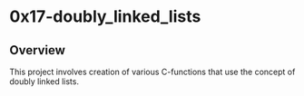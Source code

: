 # 0x17-doubly_linked_lists

## Overview

This project involves creation of various C-functions that use the concept of doubly linked lists.